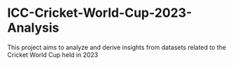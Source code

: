 # ICC-Cricket-World-Cup-2023-Analysis
This project aims to analyze and derive insights from datasets related to the Cricket World Cup held in 2023
